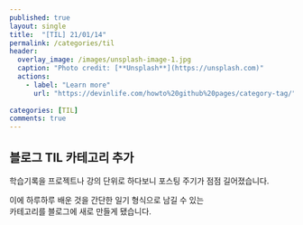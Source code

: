 ```yaml
---
published: true
layout: single
title:  "[TIL] 21/01/14"
permalink: /categories/til
header:
  overlay_image: /images/unsplash-image-1.jpg
  caption: "Photo credit: [**Unsplash**](https://unsplash.com)"
  actions:
    - label: "Learn more"
      url: "https://devinlife.com/howto%20github%20pages/category-tag/"
      
categories: [TIL]
comments: true
---
```


## 블로그 TIL 카테고리 추가 

학습기록을 프로젝트나 강의 단위로 하다보니 포스팅 주기가 점점 길어졌습니다. 

이에 하루하루 배운 것을 간단한 일기 형식으로 남길 수 있는  
카테고리를 블로그에 새로 만들게 됐습니다. 

